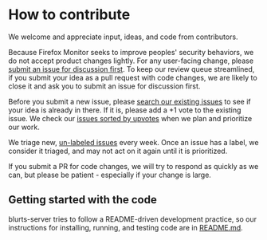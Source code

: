 # How to contribute
We welcome and appreciate input, ideas, and code from contributors.

Because Firefox Monitor seeks to improve peoples' security behaviors, we do
not accept product changes lightly. For any user-facing change, please [submit
an issue for discussion
first](https://github.com/mozilla/blurts-server/issues/new). To keep our review
queue streamlined, if you submit your idea as a pull request with code changes,
we are likely to close it and ask you to submit an issue for discussion first.

Before you submit a new issue, please 
[search our existing issues](https://github.com/mozilla/blurts-server/issues)
to see if your idea is already in there. If it is, please add a +1 vote to the
existing issue. We check our [issues sorted by
upvotes](https://github.com/mozilla/blurts-server/issues?q=is%3Aissue+is%3Aopen+sort%3Areactions-%2B1-desc)
when we plan and prioritize our work.

We triage new, [un-labeled
issues](https://github.com/mozilla/blurts-server/issues?q=is%3Aopen+is%3Aissue+no%3Alabel)
every week. Once an issue has a label, we consider it triaged, and may not act
on it again until it is prioritized.

If you submit a PR for code changes, we will try to respond as quickly as we
can, but please be patient - especially if your change is large.

## Getting started with the code
blurts-server tries to follow a README-driven development practice, so our
instructions for installing, running, and testing code are in
[README.md](https://github.com/mozilla/blurts-server/blob/main/README.md).
